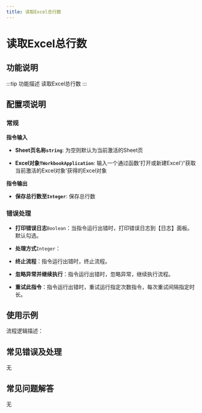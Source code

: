 ```yaml
---
title: 读取Excel总行数
---
```


# 读取Excel总行数

## 功能说明

:::tip 功能描述
读取Excel总行数
:::

## 配置项说明

### 常规

**指令输入**

- **Sheet页名称`string`**: 为空则默认为当前激活的Sheet页

- **Excel对象`TWorkbookApplication`**: 输入一个通过函数'打开或新建Excel'/'获取当前激活的Excel对象'获得的Excel对象


**指令输出**

- **保存总行数至`Integer`**: 保存总行数

### 错误处理

- **打印错误日志**`Boolean`：当指令运行出错时，打印错误日志到【日志】面板。默认勾选。

- **处理方式**`Integer`：

 - **终止流程**：指令运行出错时，终止流程。

 - **忽略异常并继续执行**：指令运行出错时，忽略异常，继续执行流程。

 - **重试此指令**：指令运行出错时，重试运行指定次数指令，每次重试间隔指定时长。

## 使用示例

流程逻辑描述：

## 常见错误及处理

无

## 常见问题解答

无


